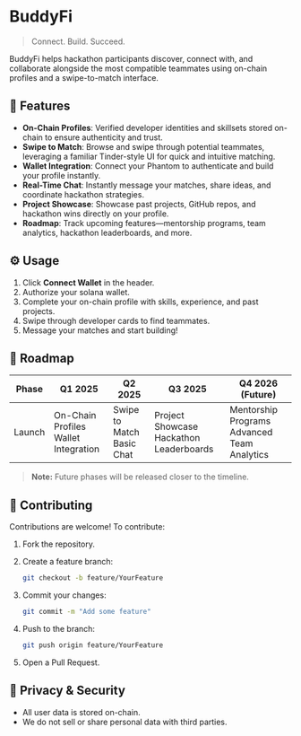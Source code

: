 # BuddyFi

> Connect. Build. Succeed.

BuddyFi helps hackathon participants discover, connect with, and collaborate alongside the most compatible teammates using on-chain profiles and a swipe-to-match interface.

## 🚀 Features

* **On-Chain Profiles**: Verified developer identities and skillsets stored on-chain to ensure authenticity and trust.
* **Swipe to Match**: Browse and swipe through potential teammates, leveraging a familiar Tinder-style UI for quick and intuitive matching.
* **Wallet Integration**: Connect your Phantom to authenticate and build your profile instantly.
* **Real-Time Chat**: Instantly message your matches, share ideas, and coordinate hackathon strategies.
* **Project Showcase**: Showcase past projects, GitHub repos, and hackathon wins directly on your profile.
* **Roadmap**: Track upcoming features—mentorship programs, team analytics, hackathon leaderboards, and more.

## ⚙️ Usage

1. Click **Connect Wallet** in the header.
2. Authorize your solana wallet.
3. Complete your on-chain profile with skills, experience, and past projects.
4. Swipe through developer cards to find teammates.
5. Message your matches and start building!

## 🎯 Roadmap

| Phase  | Q1 2025                                 | Q2 2025                      | Q3 2025                                    | Q4 2026 (Future)                               |
| ------ | --------------------------------------- | ---------------------------- | ------------------------------------------ | ---------------------------------------------- |
| Launch | On-Chain Profiles<br>Wallet Integration | Swipe to Match<br>Basic Chat | Project Showcase<br>Hackathon Leaderboards | Mentorship Programs<br>Advanced Team Analytics |

> **Note:** Future phases will be released closer to the timeline.

## 🔧 Contributing

Contributions are welcome! To contribute:

1. Fork the repository.
2. Create a feature branch:

   ```bash
   git checkout -b feature/YourFeature
   ```
3. Commit your changes:

   ```bash
   git commit -m "Add some feature"
   ```
4. Push to the branch:

   ```bash
   git push origin feature/YourFeature
   ```
5. Open a Pull Request.


## 🔐 Privacy & Security

* All user data is stored on-chain.
* We do not sell or share personal data with third parties.
